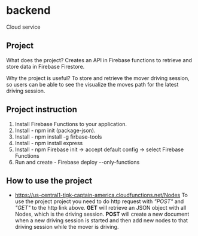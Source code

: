 # backend
Cloud service

## Project 
What does the project?
Creates an API in Firebase functions to retrieve and store data in Firebase Firestore. 

Why the project is useful?
To store and retrieve the mover driving session, so users can be able to see the visualize the moves path for the latest driving session.

## Project instruction
1. Install Firebase Functions to your application.
2. Install - npm init (package-json). 
3. Install - npm install -g firbase-tools
4. Install - npm install express
5. Install - npm Firebase init -> accept default config -> select Firebase Functions
6. Run and create - Firebase deploy --only-functions

## How to use the project
- https://us-central1-tigk-captain-america.cloudfunctions.net/Nodes 
To use the project project you need to do http request with *"POST"* and *"GET"* to the http link above.
**GET** will retrieve an JSON object with all Nodes, which is the driving session.
**POST** will create a new document when a new driving session is started and then add new nodes to that driving session while the mover is driving.   
